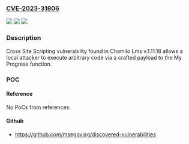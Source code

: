 ### [CVE-2023-31806](https://cve.mitre.org/cgi-bin/cvename.cgi?name=CVE-2023-31806)
![](https://img.shields.io/static/v1?label=Product&message=n%2Fa&color=blue)
![](https://img.shields.io/static/v1?label=Version&message=n%2Fa&color=blue)
![](https://img.shields.io/static/v1?label=Vulnerability&message=n%2Fa&color=brighgreen)

### Description

Cross Site Scripting vulnerability found in Chamilo Lms v.1.11.18 allows a local attacker to execute arbitrary code via a crafted payload to the My Progress function.

### POC

#### Reference
No PoCs from references.

#### Github
- https://github.com/msegoviag/discovered-vulnerabilities

